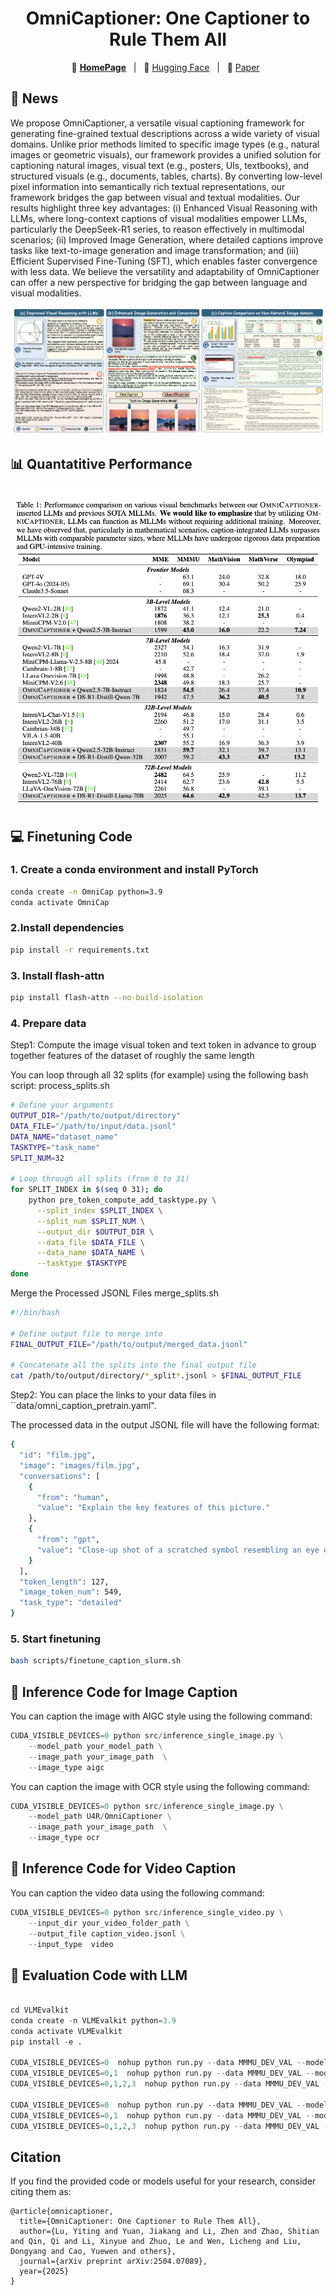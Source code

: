 

<div align="center">
<h1> OmniCaptioner: One Captioner to Rule Them All </h1>

</div>
<div align="center">

<p align="center">
💜 <a href="https://alpha-innovator.github.io/OmniCaptioner-project-page/"><b>HomePage</b></a>&nbsp&nbsp | &nbsp&nbsp🤗 <a href="https://huggingface.co/U4R/OmniCaptioner">Hugging Face</a>&nbsp&nbsp | &nbsp&nbsp📑 <a href="https://arxiv.org/abs/2504.07089">Paper</a>&nbsp&nbsp
</p>
</div>


## 📰 News

We propose OmniCaptioner, a versatile visual captioning framework for generating fine-grained textual descriptions across a wide variety of visual domains. Unlike prior methods limited to specific image types (e.g., natural images or geometric visuals), our framework provides a unified solution for captioning natural images, visual text (e.g., posters, UIs, textbooks), and structured visuals (e.g., documents, tables, charts). By converting low-level pixel information into semantically rich textual representations, our framework bridges the gap between visual and textual modalities. Our results highlight three key advantages: (i) Enhanced Visual Reasoning with LLMs, where long-context captions of visual modalities empower LLMs, particularly the DeepSeek-R1 series, to reason effectively in multimodal scenarios; (ii) Improved Image Generation, where detailed captions improve tasks like text-to-image generation and image transformation; and (iii) Efficient Supervised Fine-Tuning (SFT), which enables faster convergence with less data. We believe the versatility and adaptability of OmniCaptioner can offer a new perspective for bridging the gap between language and visual modalities.

![Demo Visualization](assets/demo.jpg)


## 📊 Quantatitive Performance
![Quantitative Results](assets/quantitative.jpg)



## 💻 Finetuning Code
### 1. Create a conda environment and install PyTorch
```bash
conda create -n OmniCap python=3.9
conda activate OmniCap
```
### 2.Install dependencies
```bash
pip install -r requirements.txt
```
### 3. Install flash-attn
```bash
pip install flash-attn --no-build-isolation
```
### 4. Prepare data

Step1: Compute the image visual token and text token in advance to group together features of the dataset of roughly the same length

You can loop through all 32 splits (for example) using the following bash script:
process_splits.sh
```bash
# Define your arguments
OUTPUT_DIR="/path/to/output/directory"
DATA_FILE="/path/to/input/data.jsonl"
DATA_NAME="dataset_name"
TASKTYPE="task_name"
SPLIT_NUM=32

# Loop through all splits (from 0 to 31)
for SPLIT_INDEX in $(seq 0 31); do
    python pre_token_compute_add_tasktype.py \
      --split_index $SPLIT_INDEX \
      --split_num $SPLIT_NUM \
      --output_dir $OUTPUT_DIR \
      --data_file $DATA_FILE \
      --data_name $DATA_NAME \
      --tasktype $TASKTYPE
done
```
Merge the Processed JSONL Files
merge_splits.sh
```bash
#!/bin/bash

# Define output file to merge into
FINAL_OUTPUT_FILE="/path/to/output/merged_data.jsonl"

# Concatenate all the splits into the final output file
cat /path/to/output/directory/*_split*.jsonl > $FINAL_OUTPUT_FILE
```

Step2: You can place the links to your data files in ``data/omni_caption_pretrain.yaml".

The processed data in the output JSONL file will have the following format:
```bash
{
  "id": "film.jpg",
  "image": "images/film.jpg",
  "conversations": [
    {
      "from": "human",
      "value": "Explain the key features of this picture."
    },
    {
      "from": "gpt",
      "value": "Close-up shot of a scratched symbol resembling an eye or fish, etched into a worn, dark wooden surface. The scratches are uneven and look hastily carved, occupying the center of the frame. Minimalist background with emphasis on the raw texture of aged wood, dimly lit with shadows toward the top right corner, suggesting a single light source above. The grain of the wood is visibly highlighted by soft lighting, creating an intimate and mysterious mood. Dark, moody, high contrast, shallow depth of field, film noir aesthetic, focus on texture and detail, rustic and enigmatic atmosphere."
    }
  ],
  "token_length": 127,
  "image_token_num": 549,
  "task_type": "detailed"
}

```
### 5. Start finetuning
```bash
bash scripts/finetune_caption_slurm.sh
```
## 🚀 Inference Code for Image Caption

You can caption the image with AIGC style using the following command:


```python   
CUDA_VISIBLE_DEVICES=0 python src/inference_single_image.py \
    --model_path your_model_path \
    --image_path your_image_path  \
    --image_type aigc 
``` 

You can caption the image with OCR style using the following command:

```python   
CUDA_VISIBLE_DEVICES=0 python src/inference_single_image.py \
    --model_path U4R/OmniCaptioner \
    --image_path your_image_path  \
    --image_type ocr 
```

## 🚀 Inference Code for Video Caption

You can caption the video data using the following command:


```python   
CUDA_VISIBLE_DEVICES=0 python src/inference_single_video.py \
    --input_dir your_video_folder_path \
    --output_file caption_video.jsonl \
    --input_type  video
```

## 🚀 Evaluation Code with LLM

```python   

cd VLMEvalkit
conda create -n VLMEvalkit python=3.9
conda activate VLMEvalkit
pip install -e .

CUDA_VISIBLE_DEVICES=0  nohup python run.py --data MMMU_DEV_VAL --model Omnicaptioner-qwen2-5-3B --verbose > output_omnicap_qwen2-5-3B_MMMU_DEV_VAL.log 2>&1 &
CUDA_VISIBLE_DEVICES=0,1  nohup python run.py --data MMMU_DEV_VAL --model Omnicaptioner-qwen2-5-7B --verbose > output_omnicap_qwen2-5-7B_MMMU_DEV_VAL.log 2>&1 &
CUDA_VISIBLE_DEVICES=0,1,2,3  nohup python run.py --data MMMU_DEV_VAL --model Omnicaptioner-qwen2-5-32B --verbose > output_omnicap_qwen2-5-32B_MMMU_DEV_VAL.log 2>&1 &

CUDA_VISIBLE_DEVICES=0  nohup python run.py --data MMMU_DEV_VAL --model Omnicaptioner-deepseek-distill-7B --verbose > output_omnicap_deepseek_distill_3B_MMMU_DEV_VAL.log 2>&1 &
CUDA_VISIBLE_DEVICES=0,1  nohup python run.py --data MMMU_DEV_VAL --model Omnicaptioner-deepseek-distill-32B --verbose > output_omnicap_deepseek_distill_32B_MMMU_DEV_VAL.log 2>&1 &
CUDA_VISIBLE_DEVICES=0,1,2,3  nohup python run.py --data MMMU_DEV_VAL --model Omnicaptioner-deepseek-distill-70B --verbose > output_omnicap_deepseek_distill_70B_MMMU_DEV_VAL.log 2>&1 &

``` 


## Citation

If you find the provided code or models useful for your research, consider citing them as:
```
@article{omnicaptioner,
  title={OmniCaptioner: One Captioner to Rule Them All},
  author={Lu, Yiting and Yuan, Jiakang and Li, Zhen and Zhao, Shitian and Qin, Qi and Li, Xinyue and Zhuo, Le and Wen, Licheng and Liu, Dongyang and Cao, Yuewen and others},
  journal={arXiv preprint arXiv:2504.07089},
  year={2025}
}
```


